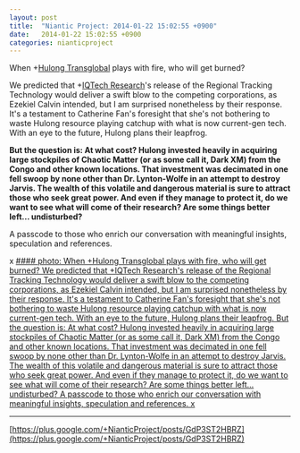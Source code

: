 ```yaml
---
layout: post
title:  "Niantic Project: 2014-01-22 15:02:55 +0900"
date:   2014-01-22 15:02:55 +0900
categories: nianticproject
---
```

When +[Hulong Transglobal](https://plus.google.com/107849663787965375687 "") plays with fire, who will get burned?

We predicted that +[IQTech Research](https://plus.google.com/108020987035258478791 "")'s release of the Regional Tracking Technology would deliver a swift blow to the competing corporations, as Ezekiel Calvin intended, but I am surprised nonetheless by their response. It's a testament to Catherine Fan's foresight that she's not bothering to waste Hulong resource playing catchup with what is now current-gen tech. With an eye to the future, Hulong plans their leapfrog.

**But the question is: At what cost? Hulong invested heavily in acquiring large stockpiles of Chaotic Matter (or as some call it, Dark XM) from the Congo and other known locations. That investment was decimated in one fell swoop by none other than Dr. Lynton-Wolfe in an attempt to destroy Jarvis. The wealth of this volatile and dangerous material is sure to attract those who seek great power. And even if they manage to protect it, do we want to see what will come of their research? Are some things better left... undisturbed?**

A passcode to those who enrich our conversation with meaningful insights, speculation and references.

x
[#### photo: When +Hulong Transglobal plays with fire, who will get burned?
We predicted that +IQTech Research's release of the Regional Tracking Technology would deliver a swift blow to the competing corporations, as Ezekiel Calvin intended, but I am surprised nonetheless by their response. It's a testament to Catherine Fan's foresight that she's not bothering to waste Hulong resource playing catchup with what is now current-gen tech. With an eye to the future, Hulong plans their leapfrog.
But the question is: At what cost? Hulong invested heavily in acquiring large stockpiles of Chaotic Matter (or as some call it, Dark XM) from the Congo and other known locations. That investment was decimated in one fell swoop by none other than Dr. Lynton-Wolfe in an attempt to destroy Jarvis. The wealth of this volatile and dangerous material is sure to attract those who seek great power. And even if they manage to protect it, do we want to see what will come of their research? Are some things better left... undisturbed?
A passcode to those who enrich our conversation with meaningful insights, speculation and references.
x](https://lh6.googleusercontent.com/-cwuG7frxZlk/Ut9e1NaGzEI/AAAAAAAAVM0/8QIaLGPcIjA/w1125-h1500/Risky.png "")
- - -
[https://plus.google.com/+NianticProject/posts/GdP3ST2HBRZ](https://plus.google.com/+NianticProject/posts/GdP3ST2HBRZ)
